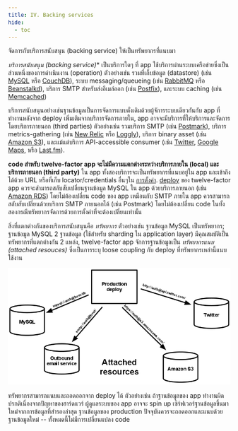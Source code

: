 ```yaml
---
title: IV. Backing services
hide:
  - toc
---
```

จัดการกับบริการสนับสนุน (backing service) ให้เป็นทรัพยากรที่แนบมา

*บริการสนับสนุน (backing service)** เป็นบริการใดๆ ที่ app ใช้บริการผ่านระบบเครือข่ายซึ่งเป็นส่วนหนึ่งของการดำเนินงาน (operation) ตัวอย่างเช่น รวมที่เก็บข้อมูล (datastore) (เช่น [MySQL](http://dev.mysql.com/) หรือ [CouchDB](http://couchdb.apache.org/)), ระบบ messaging/queueing (เช่น [RabbitMQ](http://www.rabbitmq.com/) หรือ [Beanstalkd](https://beanstalkd.github.io)), บริการ SMTP สำหรับส่งอีเมล์ออก (เช่น [Postfix](http://www.postfix.org/)), และระบบ caching (เช่น [Memcached](http://memcached.org/))

บริการสนับสนุนอย่างเช่นฐานข้อมูลเป็นการจัดการแบบดั่งเดิมด้วยผู้จัการระบบเดียวกันกับ app ที่ทำงานหลังจาก deploy เพิ่มเติมจากบริการจัดการภายใน, app อาจจะมีบริการที่ให้บริการและจัดการโดยบริการภายนอก (third parties) ตัวอย่างเช่น รวมบริการ SMTP (เช่น [Postmark](http://postmarkapp.com/)), บริการ metrics-gathering (เช่น [New Relic](http://newrelic.com/) หรือ [Loggly](http://www.loggly.com/)), บริการ binary asset (เช่น [Amazon S3](http://aws.amazon.com/s3/)), และแม้แต่บริการ API-accessible consumer (เช่น [Twitter](http://dev.twitter.com/), [Google Maps](https://developers.google.com/maps/), หรือ [Last.fm](http://www.last.fm/api)).

**code สำหรับ twelve-factor app จะไม่มีความแตกต่างระหว่างบริการภายใน (local) และบริการภายนอก (third party)** ใน app ทั้งสองบริการจะเป็นทรัพยากรที่แนบอยู่ใน app และเข้าถึงได้ด้วย URL หรือที่เก็บ locator/credentials อื่นๆใน [การตั้งค่า](./config.md). [deploy](./codebase.md) ของ twelve-factor app ควรจะส่ามารถสลับสับเปลี่ยนฐานข้อมูล MySQL ใน app ด้วยบริการภายนอก (เช่น [Amazon RDS](http://aws.amazon.com/rds/)) โดยไม่ต้องเปลี่ยน code ของ app เหมือนกับ SMTP ภายใน app ควรสามารถสลับสับเปลี่ยนด้วยบริการ SMTP ภายนอกได้ (เช่น Postmark) โดยไม่ต้องเปลี่ยน code ในทั้งสองกรณีทรัพยากรจัดการด้วยการตั้งค่าที่จะต้องเปลี่ยนเท่านั้น

สิ่งที่แตกต่างกันของบริการสนับสนุนคือ *ทรัพยากร* ตัวอย่างเช่น ฐานข้อมูล MySQL เป็นทรัพยากร; ฐานข้อมูล MySQL 2 ฐานข้อมูล (ใช้สำหรับ sharding ใน application layer) มีคุณสมบัติเป็นทรัพยากรที่แตกต่างกัน 2 แหล่ง, twelve-factor app จักการฐานข้อมูลเป็น *ทรัพยากรแนบ (attached resouces)* ซึ่งเป็นการระบุ loose coupling กับ deploy ที่ทรัพยากรเหล่านี้แนบใช้งาน

![A production deploy attached to four backing services.](images/attached-resources.png)

ทรัพยากรสามารถแนบและถอดออกจาก deploy ได้ ตัวอย่างเช่น ถ้าฐานข้อมูลของ app ทำงานผิดปรกติเนื่องจากปัญหาของฮาร์ดแวร์ ผู้ดูแลระบบของ app อาจจะ spin up เซิร์ฟเวอร์ฐานข้อมูลขึ้นมาใหม่จากการข้อมูลที่สำรองล่าสุด ฐานข้อมูลของ production ปัจจุบันควรจะถอดออกและแนบด้วยฐานข้อมูลใหม่ -- ทั้งหมดนี้ไม่มีการเปลี่ยนแปลง code
